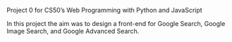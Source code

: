 Project 0 for CS50’s Web Programming with Python and JavaScript

In this project the aim was to design a front-end for Google Search, Google Image Search, and Google Advanced Search.